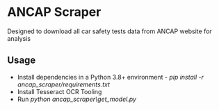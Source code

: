 # ANCAP Scraper

Designed to download all car safety tests data from ANCAP website for analysis

## Usage
- Install dependencies in a Python 3.8+ environment - *pip install -r ancap_scraper/requirements.txt*
- Install Tesseract OCR Tooling
- Run *python ancap_scraper\get_model.py*